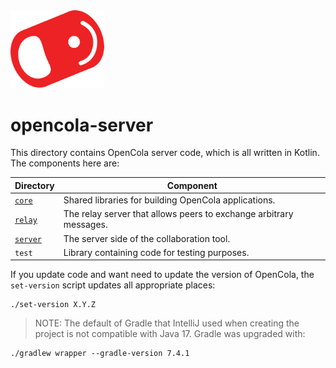 <img src="../img/pull-tab.svg" width="150" />

# opencola-server

This directory contains OpenCola server code, which is all written in Kotlin. The components here are:


|Directory|Component|
|---------|---------|
|[`core`](./core/README.md)| Shared libraries for building OpenCola applications. |
|[`relay`](./relay/README.md)| The relay server that allows peers to exchange arbitrary messages.|
|[`server`](./server/README.md)| The server side of the collaboration tool.|
|`test`| Library containing code for testing purposes.|


If you update code and want need to update the version of OpenCola, the `set-version` script updates all appropriate places:

```shell
./set-version X.Y.Z
```

> NOTE: The default of Gradle that IntelliJ used when creating the project is not compatible with Java 17.
Gradle was upgraded with:

```shell
./gradlew wrapper --gradle-version 7.4.1
```